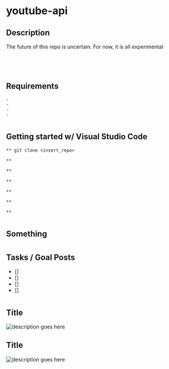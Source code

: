 # youtube-api


## Description
<p>The future of this repo is
uncertain. For now, it is all experimental
</p>

#

<br>

## Requirements
```
- 
- 
- 
- 
```

#

## Getting started w/ Visual Studio Code
```
** git clone <insert_repo>

** 

** 

** 

** 

** 

** 
```

#

## Something

#

## Tasks / Goal Posts
- [] 
- [] 
- [] 
- [] 

#

## Title
![description goes here](./)

## Title
![description goes here](./)

